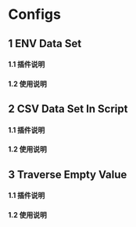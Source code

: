 # Configs
## 1 ENV Data Set
#### 1.1 插件说明
#### 1.2 使用说明


## 2 CSV Data Set In Script
#### 1.1 插件说明
#### 1.2 使用说明


## 3 Traverse Empty Value
#### 1.1 插件说明
#### 1.2 使用说明

